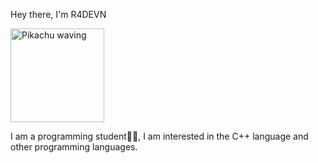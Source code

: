 <p>Hey there, I'm R4DEVN</p>
<img src="/storage/emulated/0/Download/images.jpeg" alt="Pikachu waving" width="150">
<p>I am a programming student🧑‍💻, I am interested in the C++ language and other programming languages.</p>